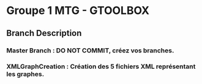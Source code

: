 <h1> Groupe 1 MTG - GTOOLBOX </h1>


<h2> Branch Description </h2>
<h3>Master Branch : DO NOT COMMIT, créez vos branches.</h3>
<h3>XMLGraphCreation : Création des 5 fichiers XML représentant les graphes.</h3>
